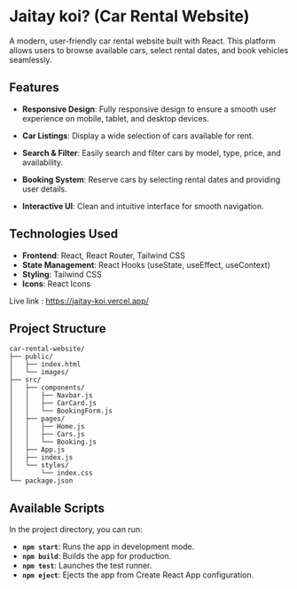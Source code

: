 # Jaitay koi? (Car Rental Website)

A modern, user-friendly car rental website built with React. This platform allows users to browse available cars, 
select rental dates, and book vehicles seamlessly.

## Features

- **Responsive Design**: Fully responsive design to ensure a smooth user experience on mobile, tablet, and desktop devices.
- **Car Listings**: Display a wide selection of cars available for rent.
- **Search & Filter**: Easily search and filter cars by model, type, price, and availability.
- **Booking System**: Reserve cars by selecting rental dates and providing user details.

- **Interactive UI**: Clean and intuitive interface for smooth navigation.

## Technologies Used

- **Frontend**: React, React Router, Tailwind CSS
- **State Management**: React Hooks (useState, useEffect, useContext)
- **Styling**: Tailwind CSS
- **Icons**: React Icons

 Live link : https://jaitay-koi.vercel.app/

## Project Structure

```
car-rental-website/
├── public/
│   ├── index.html
│   └── images/
├── src/
│   ├── components/
│   │   ├── Navbar.js
│   │   ├── CarCard.js
│   │   └── BookingForm.js
│   ├── pages/
│   │   ├── Home.js
│   │   ├── Cars.js
│   │   └── Booking.js
│   ├── App.js
│   ├── index.js
│   └── styles/
│       └── index.css
└── package.json
```

## Available Scripts

In the project directory, you can run:

- **`npm start`**: Runs the app in development mode.
- **`npm build`**: Builds the app for production.
- **`npm test`**: Launches the test runner.
- **`npm eject`**: Ejects the app from Create React App configuration.






